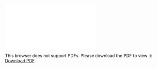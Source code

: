 <object data="christ-in-song/CIS1908pdfs/461.pdf" type="application/pdf" width="100%" height="1024px">
    <embed src="christ-in-song/CIS1908pdfs/461.pdf">
        <p>This browser does not support PDFs. Please download the PDF to view it: <a href="christ-in-song/CIS1908pdfs/461.pdf">Download PDF</a>.</p>
    </embed>
</object>
